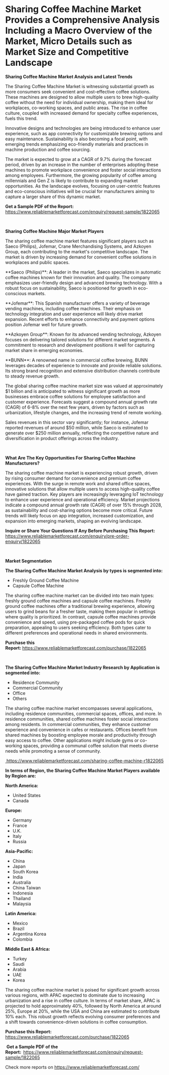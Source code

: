 <p><h1>Sharing Coffee Machine Market Provides a Comprehensive Analysis Including a Macro Overview of the Market, Micro Details such as Market Size and Competitive Landscape</h1></p><p><strong>Sharing Coffee Machine Market Analysis and Latest Trends</strong></p>
<p><p>The Sharing Coffee Machine Market is witnessing substantial growth as more consumers seek convenient and cost-effective coffee solutions. These machines are designed to allow multiple users to brew high-quality coffee without the need for individual ownership, making them ideal for workplaces, co-working spaces, and public areas. The rise in coffee culture, coupled with increased demand for specialty coffee experiences, fuels this trend.</p><p>Innovative designs and technologies are being introduced to enhance user experience, such as app connectivity for customizable brewing options and easy maintenance. Sustainability is also becoming a focal point, with emerging trends emphasizing eco-friendly materials and practices in machine production and coffee sourcing.</p><p>The market is expected to grow at a CAGR of 9.7% during the forecast period, driven by an increase in the number of enterprises adopting these machines to promote workplace convenience and foster social interactions among employees. Furthermore, the growing popularity of coffee among millennials and Gen Z is likely to contribute to expanding market opportunities. As the landscape evolves, focusing on user-centric features and eco-conscious initiatives will be crucial for manufacturers aiming to capture a larger share of this dynamic market.</p></p>
<p><strong>Get a Sample PDF of the Report:&nbsp;</strong> <a href="https://www.reliablemarketforecast.com/enquiry/request-sample/1822065?utm_campaign=1105&utm_medium=2&utm_source=Github&utm_content=ia&utm_term=27022025&utm_id=sharing-coffee-machine">https://www.reliablemarketforecast.com/enquiry/request-sample/1822065</a></p>
<p>&nbsp;</p>
<p><strong>Sharing Coffee Machine Major Market Players</strong></p>
<p><p>The sharing coffee machine market features significant players such as Saeco (Philips), Jofemar, Crane Merchandising Systems, and Azkoyen Group, each contributing to the market's competitive landscape. The market is driven by increasing demand for convenient coffee solutions in workplaces and public spaces.</p><p>**Saeco (Philips)**: A leader in the market, Saeco specializes in automatic coffee machines known for their innovation and quality. The company emphasizes user-friendly design and advanced brewing technology. With a robust focus on sustainability, Saeco is positioned for growth in eco-conscious markets.</p><p>**Jofemar**: This Spanish manufacturer offers a variety of beverage vending machines, including coffee machines. Their emphasis on technology integration and user experience will likely drive market expansion. Recent efforts to enhance connectivity and payment options position Jofemar well for future growth.</p><p>**Azkoyen Group**: Known for its advanced vending technology, Azkoyen focuses on delivering tailored solutions for different market segments. A commitment to research and development positions it well for capturing market share in emerging economies.</p><p>**BUNN**: A renowned name in commercial coffee brewing, BUNN leverages decades of experience to innovate and provide reliable solutions. Its strong brand recognition and extensive distribution channels contribute to steady revenue growth.</p><p>The global sharing coffee machine market size was valued at approximately $1 billion and is anticipated to witness significant growth as more businesses embrace coffee solutions for employee satisfaction and customer experience. Forecasts suggest a compound annual growth rate (CAGR) of 6-8% over the next few years, driven by factors such as urbanization, lifestyle changes, and the increasing trend of remote working.</p><p>Sales revenues in this sector vary significantly; for instance, Jofemar reported revenues of around $50 million, while Saeco is estimated to generate over $250 million annually, reflecting the competitive nature and diversification in product offerings across the industry.</p></p>
<p>&nbsp;</p>
<p><strong>What Are The Key Opportunities For Sharing Coffee Machine Manufacturers?</strong></p>
<p><p>The sharing coffee machine market is experiencing robust growth, driven by rising consumer demand for convenience and premium coffee experiences. With the surge in remote work and shared office spaces, innovative solutions that allow multiple users to access high-quality coffee have gained traction. Key players are increasingly leveraging IoT technology to enhance user experience and operational efficiency. Market projections indicate a compound annual growth rate (CAGR) of over 15% through 2028, as sustainability and cost-sharing options become more critical. Future trends will likely focus on app integration, increased customization, and expansion into emerging markets, shaping an evolving landscape.</p></p>
<p><strong>Inquire or Share Your Questions If Any Before Purchasing This Report:</strong> <a href="https://www.reliablemarketforecast.com/enquiry/pre-order-enquiry/1822065?utm_campaign=1105&utm_medium=2&utm_source=Github&utm_content=ia&utm_term=27022025&utm_id=sharing-coffee-machine">https://www.reliablemarketforecast.com/enquiry/pre-order-enquiry/1822065</a></p>
<p>&nbsp;</p>
<p><strong>Market Segmentation</strong></p>
<p><strong>The Sharing Coffee Machine Market Analysis by types is segmented into:</strong></p>
<p><ul><li>Freshly Ground Coffee Machine</li><li>Capsule Coffee Machine</li></ul></p>
<p><p>The sharing coffee machine market can be divided into two main types: freshly ground coffee machines and capsule coffee machines. Freshly ground coffee machines offer a traditional brewing experience, allowing users to grind beans for a fresher taste, making them popular in settings where quality is prioritized. In contrast, capsule coffee machines provide convenience and speed, using pre-packaged coffee pods for quick preparation, appealing to users seeking efficiency. Both types cater to different preferences and operational needs in shared environments.</p></p>
<p><strong>Purchase this Report:&nbsp;</strong><a href="https://www.reliablemarketforecast.com/purchase/1822065?utm_campaign=1105&utm_medium=2&utm_source=Github&utm_content=ia&utm_term=27022025&utm_id=sharing-coffee-machine">https://www.reliablemarketforecast.com/purchase/1822065</a></p>
<p>&nbsp;</p>
<p><strong>The Sharing Coffee Machine Market Industry Research by Application is segmented into:</strong></p>
<p><ul><li>Residence Community</li><li>Commercial Community</li><li>Office</li><li>Others</li></ul></p>
<p><p>The sharing coffee machine market encompasses several applications, including residence communities, commercial spaces, offices, and more. In residence communities, shared coffee machines foster social interactions among residents. In commercial communities, they enhance customer experience and convenience in cafes or restaurants. Offices benefit from shared machines by boosting employee morale and productivity through easy access to coffee. Other applications might include gyms or co-working spaces, providing a communal coffee solution that meets diverse needs while promoting a sense of community.</p></p>
<p><a href="https://www.reliablemarketforecast.com/sharing-coffee-machine-r1822065?utm_campaign=1105&utm_medium=2&utm_source=Github&utm_content=ia&utm_term=27022025&utm_id=sharing-coffee-machine">&nbsp;https://www.reliablemarketforecast.com/sharing-coffee-machine-r1822065</a></p>
<p><strong>In terms of Region, the Sharing Coffee Machine Market Players available by Region are:</strong></p>
<p>
    <p> <strong> North America: </strong>
        <ul>
            <li>United States</li>
            <li>Canada</li>
        </ul>
        </p> 
    <p> <strong> Europe: </strong>
        <ul>
            <li>Germany</li>
            <li>France</li>
            <li>U.K.</li>
            <li>Italy</li>
            <li>Russia</li>
        </ul>
        </p> 
    <p> <strong> Asia-Pacific: </strong>
        <ul>
            <li>China</li>
            <li>Japan</li>
            <li>South Korea</li>
            <li>India</li>
            <li>Australia</li>
            <li>China Taiwan</li>
            <li>Indonesia</li>
            <li>Thailand</li>
            <li>Malaysia</li>
        </ul>
        </p> 
    <p> <strong> Latin America: </strong>
        <ul>
            <li>Mexico</li>
            <li>Brazil</li>
            <li>Argentina Korea</li>
            <li>Colombia</li>
        </ul>
        </p> 
    <p> <strong> Middle East & Africa: </strong>
        <ul>
            <li>Turkey</li>
            <li>Saudi</li>
            <li>Arabia</li>
            <li>UAE</li>
            <li>Korea</li>
        </ul>
    </p>
    </p>
<p><p>The sharing coffee machine market is poised for significant growth across various regions, with APAC expected to dominate due to increasing urbanization and a rise in coffee culture. In terms of market share, APAC is projected to hold approximately 40%, followed by North America at around 25%, Europe at 20%, while the USA and China are estimated to contribute 10% each. This robust growth reflects evolving consumer preferences and a shift towards convenience-driven solutions in coffee consumption.</p></p>
<p><strong>Purchase this Report: </strong><a href="https://www.reliablemarketforecast.com/purchase/1822065?utm_campaign=1105&utm_medium=2&utm_source=Github&utm_content=ia&utm_term=27022025&utm_id=sharing-coffee-machine">https://www.reliablemarketforecast.com/purchase/1822065</a></p>
<p>&nbsp;<strong>Get a Sample PDF of the Report:&nbsp;&nbsp;</strong><a href="https://www.reliablemarketforecast.com/enquiry/request-sample/1822065?utm_campaign=1105&utm_medium=2&utm_source=Github&utm_content=ia&utm_term=27022025&utm_id=sharing-coffee-machine">https://www.reliablemarketforecast.com/enquiry/request-sample/1822065</a></p>
<p><strong></strong></p>
<p>Check more reports on <a href="https://www.reliablemarketforecast.com/?utm_campaign=1105&utm_medium=2&utm_source=Github&utm_content=ia&utm_term=27022025&utm_id=sharing-coffee-machine">https://www.reliablemarketforecast.com/</a></p>